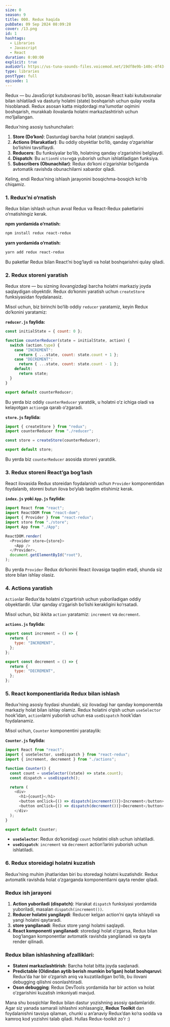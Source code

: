 ```yaml
---
size: 0
season: 9
title: 000. Redux haqida
pubDate: 09 Sep 2024 08:09:28
cover: /13.png
id: 1
hashtags:
  - Libraries
  - Javascript
  - React
duration: 0:00:00
explicit: true
audioUrl: https://us-tuna-sounds-files.voicemod.net/19df8e9b-140c-4f43-8c0e-09c162821765-1658350707858.mp3
type: libraries
postType: full
episode: 1
---
```


Redux — bu JavaScript kutubxonasi bo‘lib, asosan React kabi kutubxonalar bilan ishlatiladi va dasturiy holatni (state) boshqarish uchun qulay vosita hisoblanadi. Redux asosan katta miqdordagi ma'lumotlar oqimini boshqarish, murakkab ilovalarda holatni markazlashtirish uchun mo‘ljallangan.

Redux’ning asosiy tushunchalari:

1. **Store (Do‘kon)**: Dasturdagi barcha holat (state)ni saqlaydi.
2. **Actions (Harakatlar)**: Bu oddiy obyektlar bo‘lib, qanday o‘zgarishlar bo‘lishini tavsiflaydi.
3. **Reducers**: Bu funksiyalar bo‘lib, holatning qanday o‘zgarishini belgilaydi.
4. **Dispatch**: Bu `action`ni `store`ga yuborish uchun ishlatiladigan funksiya.
5. **Subscribers (Obunachilar)**: Redux do‘koni o‘zgarishlar bo‘lganda avtomatik ravishda obunachilarni xabardor qiladi.

Keling, endi Redux’ning ishlash jarayonini bosqichma-bosqich ko'rib chiqamiz.

### 1. Redux’ni o‘rnatish

Redux bilan ishlash uchun avval Redux va React-Redux paketlarini o‘rnatishingiz kerak.

**npm yordamida o‘rnatish:**

```bash
npm install redux react-redux
```

**yarn yordamida o‘rnatish:**

```bash
yarn add redux react-redux
```

Bu paketlar Redux bilan React’ni bog‘laydi va holat boshqarishni qulay qiladi.

### 2. Redux storeni yaratish

Redux store — bu sizning ilovangizdagi barcha holatni markaziy joyda saqlaydigan obyektdir. Redux do‘konini yaratish uchun `createStore` funksiyasidan foydalanasiz.

Misol uchun, biz birinchi bo‘lib oddiy `reducer` yaratamiz, keyin Redux do‘konini yaratamiz:

**`reducer.js` faylida:**

```js
const initialState = { count: 0 };

function counterReducer(state = initialState, action) {
  switch (action.type) {
    case "INCREMENT":
      return { ...state, count: state.count + 1 };
    case "DECREMENT":
      return { ...state, count: state.count - 1 };
    default:
      return state;
  }
}

export default counterReducer;
```

Bu yerda biz oddiy `counterReducer` yaratdik, u holatni o‘z ichiga oladi va kelayotgan `action`ga qarab o‘zgaradi.

**`store.js` faylida:**

```js
import { createStore } from "redux";
import counterReducer from "./reducer";

const store = createStore(counterReducer);

export default store;
```

Bu yerda biz `counterReducer` asosida storeni yaratdik.

### 3. Redux storeni React’ga bog‘lash

React ilovasida Redux storeidan foydalanish uchun `Provider` komponentidan foydalanib, storeni butun ilova bo‘ylab taqdim etishimiz kerak.

**`index.js` yoki `App.js` faylida:**

```js
import React from "react";
import ReactDOM from "react-dom";
import { Provider } from "react-redux";
import store from "./store";
import App from "./App";

ReactDOM.render(
  <Provider store={store}>
    <App />
  </Provider>,
  document.getElementById("root"),
);
```

Bu yerda `Provider` Redux do‘konini React ilovasiga taqdim etadi, shunda siz store bilan ishlay olasiz.

### 4. Actions yaratish

`Action`lar Redux’da holatni o‘zgartirish uchun yuboriladigan oddiy obyektlardir. Ular qanday o‘zgarish bo‘lishi kerakligini ko‘rsatadi.

Misol uchun, biz ikkita `action` yaratamiz: `increment` va `decrement`.

**`actions.js` faylida:**

```js
export const increment = () => {
  return {
    type: "INCREMENT",
  };
};

export const decrement = () => {
  return {
    type: "DECREMENT",
  };
};
```

### 5. React komponentlarida Redux bilan ishlash

Redux’ning asosiy foydasi shundaki, siz ilovadagi har qanday komponentda markaziy holat bilan ishlay olamiz. Redux holatini o‘qish uchun `useSelector` hook’idan, `action`larni yuborish uchun esa `useDispatch` hook’idan foydalanamiz.

Misol uchun, `Counter` komponentini yarataylik:

**`Counter.js` faylida:**

```js
import React from "react";
import { useSelector, useDispatch } from "react-redux";
import { increment, decrement } from "./actions";

function Counter() {
  const count = useSelector((state) => state.count);
  const dispatch = useDispatch();

  return (
    <div>
      <h1>{count}</h1>
      <button onClick={() => dispatch(increment())}>Increment</button>
      <button onClick={() => dispatch(decrement())}>Decrement</button>
    </div>
  );
}

export default Counter;
```

- **`useSelector`**: Redux do‘konidagi `count` holatini olish uchun ishlatiladi.
- **`useDispatch`**: `increment` va `decrement` action’larini yuborish uchun ishlatiladi.

### 6. Redux storeidagi holatni kuzatish

Redux’ning muhim jihatlaridan biri bu storedagi holatni kuzatishdir. Redux avtomatik ravishda holat o‘zgarganda komponentlarni qayta render qiladi.

### Redux ish jarayoni

1. **Action yuboriladi (dispatch)**: Harakat `dispatch` funksiyasi yordamida yuboriladi, masalan `dispatch(increment())`.
2. **Reducer holatni yangilaydi**: Reducer kelgan action’ni qayta ishlaydi va yangi holatni qaytaradi.
3. **store yangilanadi**: Redux store yangi holatni saqlaydi.
4. **React komponenti yangilanadi**: storedagi holat o‘zgarsa, Redux bilan bog‘langan komponentlar avtomatik ravishda yangilanadi va qayta render qilinadi.

### Redux bilan ishlashning afzalliklari:

- **Stateni markazlashtirish**: Barcha holat bitta joyda saqlanadi.
- **Predictable (Oldindan aytib berish mumkin bo‘lgan) holat boshqaruvi**: Redux’da har bir o‘zgarish aniq va kuzatiladigan bo‘lib, bu ilovani debugging qilishni osonlashtiradi.
- **Oson debugging**: Redux DevTools yordamida har bir action va holat o‘zgarishini kuzatish imkoniyati mavjud.

Mana shu bosqichlar Redux bilan dastur yozishning asosiy qadamlaridir. Agar siz yanada samarali ishlashni xohlasangiz, **Redux Toolkit** dan foydalanishni tavsiya qilaman, chunki u an’anaviy Redux’dan ko‘ra sodda va kamroq kod yozishni talab qiladi. Hullas Redux-toolkit zo'r :)
